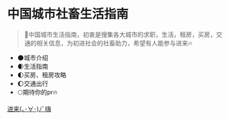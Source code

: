 # 中国城市社畜生活指南

> 💪中国城市生活指南，初衷是搜集各大城市的求职，生活，租房，买房，交通的相关信息，为初进社会的社畜助力，希望有人能参与进来🔥

- 🌑城市介绍
- 🌒生活指南
- 🌓买房、租房攻略
- 🌔交通出行
- 🌕期待你的pr🔥

[进来(｡･∀･)ﾉﾞ嗨](/README.md)


